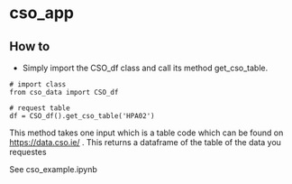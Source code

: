 # cso_app

## How to
* Simply import the CSO_df class and call its method get_cso_table. 
~~~
# import class
from cso_data import CSO_df

# request table
df = CSO_df().get_cso_table('HPA02')
~~~
This method takes one input which is a table code which can be found on https://data.cso.ie/ . 
This returns a dataframe of the table of the data you requestes

See cso_example.ipynb
